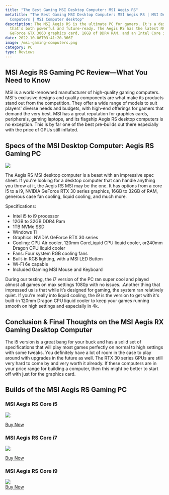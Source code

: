 ```yaml
---
title: "The Best Gaming MSI Desktop Computer: MSI Aegis RS"
metatitle: "The Best Gaming MSI Desktop Computer: MSI Aegis RS | MSI Desktop
  Computers | MSI Computer desktop"
description: The MSI Aegis RS is the ultimate PC for gamers. It's a desktop PC
  that's both powerful and future-ready. The Aegis RS has the latest NVIDIA
  GeForce GTX 3060 graphics card, 16GB of DDR4 RAM, and an Intel Core i5-11400F.
date: 2022-10-06T03:41:20.366Z
image: /msi-gaming-computers.png
category: PC
type: Reviews
---
```

## MSI Aegis RS Gaming PC Review—What You Need to Know

MSI is a world-renowned manufacturer of high-quality gaming computers. MSI's exclusive designs and quality components are what make its products stand out from the competition. They offer a wide range of models to suit players' diverse needs and budgets, with high-end offerings for gamers that demand the very best.  MSI has a great reputation for graphics cards, peripherals, gaming laptops, and its flagship Aegis RS desktop computers is no exception. This is by far one of the best pre-builds out there especially with the price of GPUs still inflated. 

## Specs of the MSI Desktop Computer: Aegis RS Gaming PC

[![](/aegisr-1-1024x1024.png)](https://amzn.to/3CCtNZi)

The Aegis RS MSI desktop computer is a beast with an impressive spec sheet. If you're looking for a desktop computer that can handle anything you throw at it, the Aegis RS MSI may be the one. It has options from a core i5 to a i9, NVIDIA GeForce RTX 30 series graphics, 16GB to 32GB of RAM, generous case fan cooling, liquid cooling, and much more.

Specifications:

* Intel i5 to i9 processor
* 12GB to 32GB DDR4 Ram
* 1TB NVMe SSD
* Windows 11
* Graphics: NVIDIA GeForce RTX 30 series
* Cooling: CPU Air cooler, 120mm CoreLiquid CPU liquid cooler, or240mm Dragon CPU liquid cooler
* Fans: Four system RGB cooling fans
* Built-in RGB lighting, with a MSI LED Button
* Wi-Fi 6e capable
* Included Gaming MSI Mouse and Keyboard

During our testing, the i7 version of the PC ran super cool and played almost all games on max settings 1080p with no issues. .Another thing that impressed us is that while it’s designed for gaming, the system ran relatively quiet. If you're really into liquid cooling, the i9 is the version to get with it's built-in 120mm Dragon CPU liquid cooler to keep your games running smooth on high settings and especially in 4k.

## Conclusion & Final Thoughts on the MSI Aegis RX Gaming Desktop Computer

The i5 version is a great bang for your buck and has a solid set of specifications that will play most games perfectly on normal to high settings with some tweaks. You definitely have a lot of room in the case to play around with upgrades in the future as well. The RTX 30 series GPUs are still very hard to come by and very worth it already. If these computers are in your price range for building a computer, then this might be better to start off with just for the graphics card.

## Builds of the MSI Aegis RS Gaming PC

<div class="row">
<div class="col-lg-4">

### MSI Aegis RS Core i5

<a href="https://www.amazon.com/MSI-Desktop-i5-11400F-3168-AC905C-11TC-405US/dp/B0B121XR87?keywords=msi+desktop+computer&link_code=qs&qid=1665027859&qu=eyJxc2MiOiI1LjAzIiwicXNhIjoiMy45MiIsInFzcCI6IjAuMDAifQ%3D%3D&refinements=p_85%3A2470955011%2Cp_36%3A-120000&rnid=386442011&rps=1&s=pc&sr=1-4&ufe=app_do%3Aamzn1.fos.4dd97f68-284f-40f5-a6f1-1e5b3de13370&linkCode=li3&tag=gamestreamingsetup-20&linkId=c0095b80c36dd5399f99ad934e7ede21&language=en_US&ref_=as_li_ss_il" target="_blank"><img border="0" src="//ws-na.amazon-adsystem.com/widgets/q?_encoding=UTF8&ASIN=B0B121XR87&Format=_SL250_&ID=AsinImage&MarketPlace=US&ServiceVersion=20070822&WS=1&tag=gamestreamingsetup-20&language=en_US" ></a><img src="https://ir-na.amazon-adsystem.com/e/ir?t=gamestreamingsetup-20&language=en_US&l=li3&o=1&a=B0B121XR87" width="1" height="1" border="0" alt="" style="border:none !important; margin:0px !important;" /><br/>

<a href="https://amzn.to/3CCtNZi">Buy Now</a>

</div>
<div class="col-lg-4">

### MSI Aegis RS Core i7

<a href="https://www.amazon.com/MSI-i7-12700KF-Dual-CHL-Keyboard-12TG-285US/dp/B09V7NTSWV?th=1&linkCode=li3&tag=gamestreamingsetup-20&linkId=281a2de532f1b888da2385d1363b3ce0&language=en_US&ref_=as_li_ss_il" target="_blank"><img border="0" src="//ws-na.amazon-adsystem.com/widgets/q?_encoding=UTF8&ASIN=B09V7NTSWV&Format=_SL250_&ID=AsinImage&MarketPlace=US&ServiceVersion=20070822&WS=1&tag=gamestreamingsetup-20&language=en_US" ></a><img src="https://ir-na.amazon-adsystem.com/e/ir?t=gamestreamingsetup-20&language=en_US&l=li3&o=1&a=B09V7NTSWV" width="1" height="1" border="0" alt="" style="border:none !important; margin:0px !important;" /><br/>

<a href="https://amzn.to/3CCtNZi">Buy Now</a>

</div>
<div class="col-lg-4">

### MSI Aegis RS Core i9

<a href="https://www.amazon.com/MSI-i9-11900KF-Dual-CHL-VR-Ready-11TE-243US/dp/B09JJW8GYT?keywords=msi+regis+i9&link_code=qs&qid=1665028490&qu=eyJxc2MiOiIwLjUyIiwicXNhIjoiMC4wMCIsInFzcCI6IjAuMDAifQ%3D%3D&sr=8-2&ufe=app_do%3Aamzn1.fos.4dd97f68-284f-40f5-a6f1-1e5b3de13370&linkCode=li3&tag=gamestreamingsetup-20&linkId=0a771344a954842f0afcebe939607b9b&language=en_US&ref_=as_li_ss_il" target="_blank"><img border="0" src="//ws-na.amazon-adsystem.com/widgets/q?_encoding=UTF8&ASIN=B09JJW8GYT&Format=_SL250_&ID=AsinImage&MarketPlace=US&ServiceVersion=20070822&WS=1&tag=gamestreamingsetup-20&language=en_US" ></a><img src="https://ir-na.amazon-adsystem.com/e/ir?t=gamestreamingsetup-20&language=en_US&l=li3&o=1&a=B09JJW8GYT" width="1" height="1" border="0" alt="" style="border:none !important; margin:0px !important;" />
<br/>
<a href="https://amzn.to/3CCtNZi">Buy Now</a>

</div>
</div>